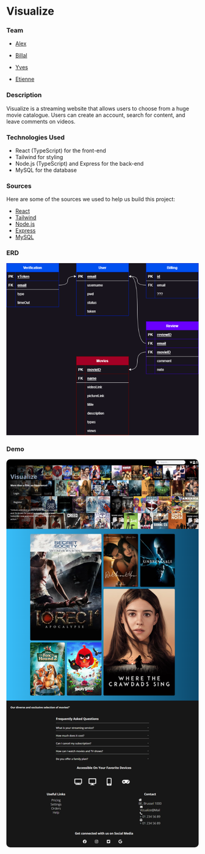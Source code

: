 # Visualize

### Team

- [Alex](https://github.com/atsoakalex)

- [Billal](https://github.com/Bilallamrani)

- [Yves](https://github.com/yvsmlk)

- [Etienne](https://github.com/liolle)

### Description

Visualize is a streaming website that allows users to choose from a huge movie catalogue. Users can create an account, search for content, and leave comments on videos. 

### Technologies Used
- React (TypeScript) for the front-end
- Tailwind for styling
- Node.js (TypeScript) and Express for the back-end
- MySQL for the database

### Sources 
Here are some of the sources we used to help us build this project:

- [React](https://fr.reactjs.org/)
- [Tailwind](https://tailwindcss.com/)
- [Node.js](https://nodejs.org/en/docs/)
- [Express](https://expressjs.com/)
- [MySQL](https://www.mysql.com/fr/)

### ERD
![](./BackEnd/img/db.png)

### Demo
<a href="https://liolle.github.io/GetFlix/"> 
<img src="./BackEnd/img/landingPage_v1.png" style="border-radius:10px"/>
</a>

